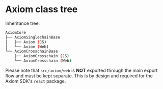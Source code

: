# Axiom class tree

Inheritance tree:

```bash
AxiomCore
├── AxiomSinglechainBase
│   ├── Axiom (JS)
│   └── Axiom (Web)
└── AxiomCrosschainBase
    ├── AxiomCrosschain (JS)
    └── AxiomCrosschain (Web)
```

Please note that `src/axiom/web` is **NOT** exported through the main export flow and must be kept separate. This is by design and required for the Axiom SDK's `react` package.
